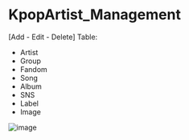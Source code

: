 # KpopArtist_Management
[Add - Edit - Delete] 
Table:
- Artist
- Group
- Fandom
- Song
- Album
- SNS
- Label
- Image

![image](https://user-images.githubusercontent.com/86046654/167543849-d225b28b-3ccc-4825-8460-374f9ae9d0af.png)
